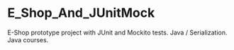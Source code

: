 # E_Shop_And_JUnitMock

E-Shop prototype project with JUnit and Mockito tests. Java / Serialization. Java courses.
